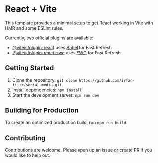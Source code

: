 # React + Vite

This template provides a minimal setup to get React working in Vite with HMR and some ESLint rules.

Currently, two official plugins are available:

- [@vitejs/plugin-react](https://github.com/vitejs/vite-plugin-react/blob/main/packages/plugin-react/README.md) uses [Babel](https://babeljs.io/) for Fast Refresh
- [@vitejs/plugin-react-swc](https://github.com/vitejs/vite-plugin-react-swc) uses [SWC](https://swc.rs/) for Fast Refresh

## Getting Started

1. Clone the repository: `git clone https://github.com/irfan-iiitr/social-media.git`
2. Install dependencies: `npm install`
3. Start the development server: `npm run dev`

## Building for Production

To create an optimized production build, run `npm run build`.

## Contributing

Contributions are welcome. Please open up an issue or create PR if you would like to help out.
